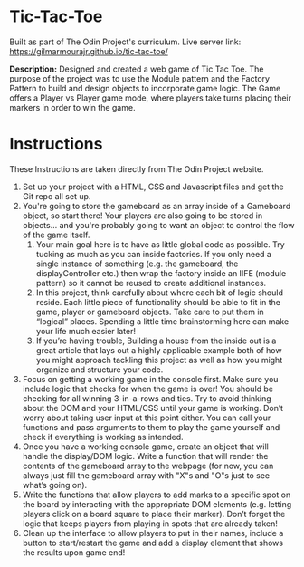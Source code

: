 # Tic-Tac-Toe
Built as part of The Odin Project's curriculum.
Live server link: https://gilmarmourajr.github.io/tic-tac-toe/

**Description:** Designed and created a web game of Tic Tac Toe. The purpose of the project was to use the Module pattern and the Factory Pattern to build and design objects to incorporate game logic. The Game offers a Player vs Player game mode, where players take turns placing their markers in order to win the game.

# Instructions
These Instructions are taken directly from The Odin Project website.

<ol>
  <li>Set up your project with a HTML, CSS and Javascript files and get the Git repo all set up.</li>
  <li>
    You're going to store the gameboard as an array inside of a Gameboard object, so start there! Your players are also going to be stored in objects... and you're probably going to want an object to control the flow of the game itself.
    <ol>
      <li>Your main goal here is to have as little global code as possible. Try tucking as much as you can inside factories. If you only need a single instance of something (e.g. the gameboard, the displayController etc.) then wrap the factory inside an IIFE (module pattern) so it cannot be reused to create additional instances.</li>
      <li>In this project, think carefully about where each bit of logic should reside. Each little piece of functionality should be able to fit in the game, player or gameboard objects. Take care to put them in “logical” places. Spending a little time brainstorming here can make your life much easier later!</li>
      <li>If you’re having trouble, Building a house from the inside out is a great article that lays out a highly applicable example both of how you might approach tackling this project as well as how you might organize and structure your code.</li>
    </ol>
  </li>
  <li>Focus on getting a working game in the console first. Make sure you include logic that checks for when the game is over! You should be checking for all winning 3-in-a-rows and ties. Try to avoid thinking about the DOM and your HTML/CSS until your game is working. Don’t worry about taking user input at this point either. You can call your functions and pass arguments to them to play the game yourself and check if everything is working as intended.</li>
  <li>Once you have a working console game, create an object that will handle the display/DOM logic. Write a function that will render the contents of the gameboard array to the webpage (for now, you can always just fill the gameboard array with "X"s and "O"s just to see what’s going on).</li>
  <li>Write the functions that allow players to add marks to a specific spot on the board by interacting with the appropriate DOM elements (e.g. letting players click on a board square to place their marker). Don’t forget the logic that keeps players from playing in spots that are already taken!</li>
  <li>Clean up the interface to allow players to put in their names, include a button to start/restart the game and add a display element that shows the results upon game end!</li>
</ol>
